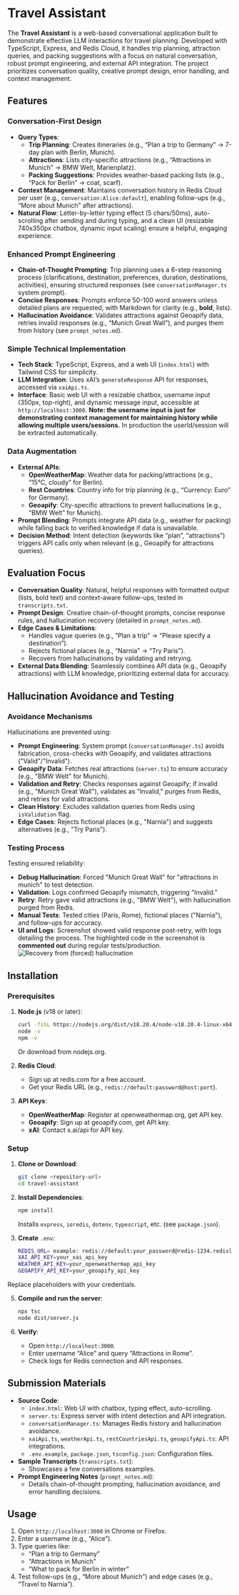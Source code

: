 # Travel Assistant

The **Travel Assistant** is a web-based conversational application built to demonstrate effective LLM interactions for travel planning. Developed with TypeScript, Express, and Redis Cloud, it handles trip planning, attraction queries, and packing suggestions with a focus on natural conversation, robust prompt engineering, and external API integration. The project prioritizes conversation quality, creative prompt design, error handling, and context management.

## Features

### Conversation-First Design

- **Query Types**:
  - **Trip Planning**: Creates itineraries (e.g., “Plan a trip to Germany” → 7-day plan with Berlin, Munich).
  - **Attractions**: Lists city-specific attractions (e.g., “Attractions in Munich” → BMW Welt, Marienplatz).
  - **Packing Suggestions**: Provides weather-based packing lists (e.g., “Pack for Berlin” → coat, scarf).
- **Context Management**: Maintains conversation history in Redis Cloud per user (e.g., `conversation:Alice:default`), enabling follow-ups (e.g., “More about Munich” after attractions).
- **Natural Flow**: Letter-by-letter typing effect (5 chars/50ms), auto-scrolling after sending and during typing, and a clean UI (resizable 740x350px chatbox, dynamic input scaling) ensure a helpful, engaging experience.

### Enhanced Prompt Engineering

- **Chain-of-Thought Prompting**: Trip planning uses a 6-step reasoning process (clarifications, destination, preferences, duration, destinations, activities), ensuring structured responses (see `conversationManager.ts` system prompt).
- **Concise Responses**: Prompts enforce 50-100 word answers unless detailed plans are requested, with Markdown for clarity (e.g., **bold**, lists).
- **Hallucination Avoidance**: Validates attractions against Geoapify data, retries invalid responses (e.g., “Munich Great Wall”), and purges them from history (see `prompt_notes.md`).

### Simple Technical Implementation

- **Tech Stack**: TypeScript, Express, and a web UI (`index.html`) with Tailwind CSS for simplicity.
- **LLM Integration**: Uses xAI’s `generateResponse` API for responses, accessed via `xaiApi.ts`.
- **Interface**: Basic web UI with a resizable chatbox, username input (350px, top-right), and dynamic message input, accessible at `http://localhost:3000`. **Note: the username input is just for demonstrating context management for maintaining history while allowing multiple users/sessions.** In production the userId/session will be extracted automatically.

### Data Augmentation

- **External APIs**:
  - **OpenWeatherMap**: Weather data for packing/attractions (e.g., “15°C, cloudy” for Berlin).
  - **Rest Countries**: Country info for trip planning (e.g., “Currency: Euro” for Germany).
  - **Geoapify**: City-specific attractions to prevent hallucinations (e.g., “BMW Welt” for Munich).
- **Prompt Blending**: Prompts integrate API data (e.g., weather for packing) while falling back to verified knowledge if data is unavailable.
- **Decision Method**: Intent detection (keywords like “plan”, “attractions”) triggers API calls only when relevant (e.g., Geoapify for attractions queries).

## Evaluation Focus

- **Conversation Quality**: Natural, helpful responses with formatted output (lists, bold text) and context-aware follow-ups, tested in `transcripts.txt`.
- **Prompt Design**: Creative chain-of-thought prompts, concise response rules, and hallucination recovery (detailed in `prompt_notes.md`).
- **Edge Cases & Limitations**:
  - Handles vague queries (e.g., “Plan a trip” → “Please specify a destination”).
  - Rejects fictional places (e.g., “Narnia” → “Try Paris”).
  - Recovers from hallucinations by validating and retrying.
- **External Data Blending**: Seamlessly combines API data (e.g., Geoapify attractions) with LLM knowledge, prioritizing external data for accuracy.

## Hallucination Avoidance and Testing

### Avoidance Mechanisms
Hallucinations are prevented using:
- **Prompt Engineering**: System prompt (`conversationManager.ts`) avoids fabrication, cross-checks with Geoapify, and validates attractions ("Valid"/"Invalid").
- **Geoapify Data**: Fetches real attractions (`server.ts`) to ensure accuracy (e.g., "BMW Welt" for Munich).
- **Validation and Retry**: Checks responses against Geoapify; if invalid (e.g., "Munich Great Wall"), validates as "Invalid," purges from Redis, and retries for valid attractions.
- **Clean History**: Excludes validation queries from Redis using `isValidation` flag.
- **Edge Cases**: Rejects fictional places (e.g., "Narnia") and suggests alternatives (e.g., "Try Paris").

### Testing Process
Testing ensured reliability:
- **Debug Hallucination**: Forced "Munich Great Wall" for "attractions in munich" to test detection.
- **Validation**: Logs confirmed Geoapify mismatch, triggering "Invalid."
- **Retry**: Retry gave valid attractions (e.g., "BMW Welt"), with hallucination purged from Redis.
- **Manual Tests**: Tested cities (Paris, Rome), fictional places ("Narnia"), and follow-ups for accuracy.
- **UI and Logs**: Screenshot showed valid response post-retry, with logs detailing the process. The highlighted code in the screenshot is **commented out** during regular tests/production.
![Recovery from (forced) hallucination](screenshots/hallucination.PNG)

## Installation

### Prerequisites

1. **Node.js** (v18 or later):

   ```bash
   curl -fsSL https://nodejs.org/dist/v18.20.4/node-v18.20.4-linux-x64.tar.xz | tar -xJ -C /usr/local --strip-components=1
   node -v
   npm -v
   ```

   Or download from nodejs.org.

2. **Redis Cloud**:

   - Sign up at redis.com for a free account.
   - Get your Redis URL (e.g., `redis://default:password@host:port`).

3. **API Keys**:

   - **OpenWeatherMap**: Register at openweathermap.org, get API key.
   - **Geoapify**: Sign up at geoapify.com, get API key.
   - **xAI**: Contact x.ai/api for API key.

### Setup

1. **Clone or Download**:

   ```bash
   git clone <repository-url>
   cd travel-assistant
   ```

2. **Install Dependencies**:

   ```bash
   npm install
   ```

   Installs `express`, `ioredis`, `dotenv`, `typescript`, etc. (see `package.json`).

3. **Create** `.env`:

   ```bash
   REDIS_URL= example: redis://default:your_password@redis-1234.redislabs.com:15730
   XAI_API_KEY=your_xai_api_key
   WEATHER_API_KEY=your_openweathermap_api_key
   GEOAPIFY_API_KEY=your_geoapify_api_key
   
   ```

Replace placeholders with your credentials.

5. **Compile and run the server**:

   ```bash
   npx tsc
   node dist/server.js
   ```

6. **Verify**:

   - Open `http://localhost:3000`.
   - Enter username “Alice” and query “Attractions in Rome”.
   - Check logs for Redis connection and API responses.

## Submission Materials

- **Source Code**:
  - `index.html`: Web UI with chatbox, typing effect, auto-scrolling.
  - `server.ts`: Express server with intent detection and API integration.
  - `conversationManager.ts`: Manages Redis history and hallucination avoidance.
  - `xaiApi.ts`, `weatherApi.ts`, `restCountriesApi.ts`, `geoapifyApi.ts`: API integrations.
  - `.env.example`, `package.json`, `tsconfig.json`: Configuration files.
- **Sample Transcripts** (`transcripts.txt`):
  - Showcases a few conversations examples.
- **Prompt Engineering Notes** (`prompt_notes.md`):
  - Details chain-of-thought prompting, hallucination avoidance, and error handling decisions.

## Usage

1. Open `http://localhost:3000` in Chrome or Firefox.
2. Enter a username (e.g., “Alice”).
3. Type queries like:
   - “Plan a trip to Germany”
   - “Attractions in Munich”
   - “What to pack for Berlin in winter”
4. Test follow-ups (e.g., “More about Munich”) and edge cases (e.g., “Travel to Narnia”).

## 